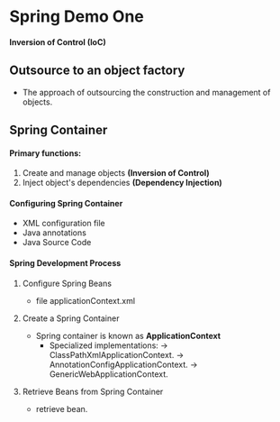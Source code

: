 # Spring Demo One 

#### Inversion of Control (IoC)

## Outsource to an object factory
- The approach of outsourcing the construction and management of objects.

## Spring Container

#### Primary functions:
1. Create and manage objects **(Inversion of Control)**
2. Inject object's dependencies **(Dependency Injection)**

#### Configuring Spring Container

- XML configuration file
- Java annotations 
- Java Source Code

#### Spring Development Process

1. Configure Spring Beans
	- file applicationContext.xml

2. Create a Spring Container
	- Spring container is known as **ApplicationContext**
		- Specialized implementations: 
		-> ClassPathXmlApplicationContext.
		-> AnnotationConfigApplicationContext.
		-> GenericWebApplicationContext.

3. Retrieve Beans from Spring Container
	- retrieve bean.

